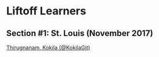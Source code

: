 # Liftoff Learners

## Section \#1: St. Louis (November 2017)
[Thirugnanam, Kokila (@KokilaGit)](https://github.com/KokilaGit/liftoff)
